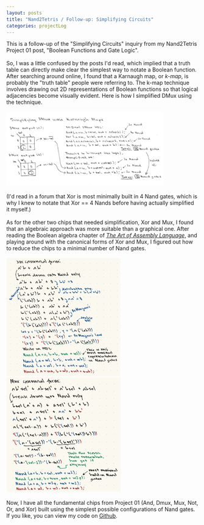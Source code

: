 ```yaml
---
layout: posts
title: "Nand2Tetris / Follow-up: Simplifying Circuits"
categories: projectLog
---
```

This is a follow-up of the "Simplifying Circuits" inquiry from my Nand2Tetris Project 01 post, "Boolean Functions and Gate Logic".
<br><br>
So, I was a little confused by the posts I'd read, which implied that a truth table can directly make clear the simplest way to notate a Boolean function. After searching around online, I found that a Karnaugh map, or <i>k-map</i>, is probably the "truth table" people were referring to. The k-map technique involves drawing out 2D representations of Boolean functions so that logical adjacencies become visually evident. Here is how I simplified DMux using the technique.
<br><br><a href="/images/for-posts/simplify_dmux.png" target="_blank"><img src="/images/for-posts/simplify_dmux.png" width="412px"></a>
<br><br>(I'd read in a forum that Xor is most minimally built in 4 Nand gates, which is why I knew to notate that Xor == 4 Nands before having actually simplified it myself.)
<br><br>As for the other two chips that needed simplification, Xor and Mux, I found that an algebraic approach was more suitable than a graphical one. After reading the Boolean algebra chapter of <a href="https://www.ic.unicamp.br/~pannain/mc404/aulas/pdfs/Art%20Of%20Intel%20x86%20Assembly.pdf" target="_blank"><i><u>T</u>he Art of Assembly Language</i></a>, and playing around with the canonical forms of Xor and Mux, I figured out how to reduce the chips to a minimal number of Nand gates.
<br><br><a href="/images/for-posts/xor_breakdown.png" target="_blank"><img src="/images/for-posts/xor_breakdown.png" width="300px"></a> <a href="/images/for-posts/mux_breakdown.png" target="_blank"><img src="/images/for-posts/mux_breakdown.png" width="300px"></a>
<br><br>Now, I have all the fundamental chips from Project 01 (And, Dmux, Mux, Not, Or, and Xor) built using the simplest possible configurations of Nand gates. If you like, you can view my code on <a href="https://github.com/wangzi190/nand2tetris/tree/master/01" target="_blank"><u>G</u>ithub</a>.